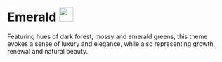 # Emerald <img src="https://github.com/salmanjt/emerald/blob/main/files/emerald.png" width="32" height="32"/>

Featuring hues of dark forest, mossy and emerald greens, this theme evokes a sense of luxury and elegance, while also representing growth, renewal and natural beauty.
